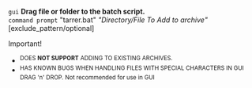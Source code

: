 `gui` **Drag file or folder to the batch script.** <br>
`command prompt` "tarrer.bat" _"Directory/File To Add to archive"_ [exclude_pattern/optional]


Important!
+ <SUP>DOES **NOT SUPPORT** ADDING TO EXISTING ARCHIVES.
+ <SUP>HAS KNOWN BUGS WHEN HANDLING FILES WITH SPECIAL CHARACTERS IN GUI DRAG 'n' DROP. Not recommended for use in GUI
